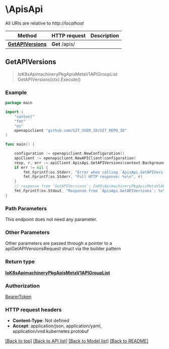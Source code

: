 # \ApisApi

All URIs are relative to *http://localhost*

Method | HTTP request | Description
------------- | ------------- | -------------
[**GetAPIVersions**](ApisApi.md#GetAPIVersions) | **Get** /apis/ | 



## GetAPIVersions

> IoK8sApimachineryPkgApisMetaV1APIGroupList GetAPIVersions(ctx).Execute()





### Example

```go
package main

import (
    "context"
    "fmt"
    "os"
    openapiclient "github.com/GIT_USER_ID/GIT_REPO_ID"
)

func main() {

    configuration := openapiclient.NewConfiguration()
    apiClient := openapiclient.NewAPIClient(configuration)
    resp, r, err := apiClient.ApisApi.GetAPIVersions(context.Background()).Execute()
    if err != nil {
        fmt.Fprintf(os.Stderr, "Error when calling `ApisApi.GetAPIVersions``: %v\n", err)
        fmt.Fprintf(os.Stderr, "Full HTTP response: %v\n", r)
    }
    // response from `GetAPIVersions`: IoK8sApimachineryPkgApisMetaV1APIGroupList
    fmt.Fprintf(os.Stdout, "Response from `ApisApi.GetAPIVersions`: %v\n", resp)
}
```

### Path Parameters

This endpoint does not need any parameter.

### Other Parameters

Other parameters are passed through a pointer to a apiGetAPIVersionsRequest struct via the builder pattern


### Return type

[**IoK8sApimachineryPkgApisMetaV1APIGroupList**](IoK8sApimachineryPkgApisMetaV1APIGroupList.md)

### Authorization

[BearerToken](../README.md#BearerToken)

### HTTP request headers

- **Content-Type**: Not defined
- **Accept**: application/json, application/yaml, application/vnd.kubernetes.protobuf

[[Back to top]](#) [[Back to API list]](../README.md#documentation-for-api-endpoints)
[[Back to Model list]](../README.md#documentation-for-models)
[[Back to README]](../README.md)


